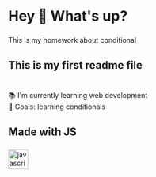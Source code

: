 <h1 align="left">Hey 👋 What's up?</h1>

###

<p align="left">This is my homework about conditional</p>

###

<h2 align="left">This is my first readme file</h2>

###

<p align="left"><br>📚 I'm currently learning web development<br>🎯 Goals: learning conditionals<br>

###

<h2 align="left">Made with JS</h2>

###

<div align="left">
  <img src="https://cdn.jsdelivr.net/gh/devicons/devicon/icons/javascript/javascript-original.svg" height="40" alt="javascript logo"  />
  <img width="12" />
</div>

###